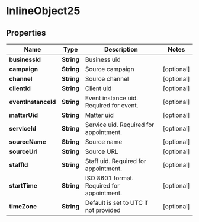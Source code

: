 

# InlineObject25


## Properties

Name | Type | Description | Notes
------------ | ------------- | ------------- | -------------
**businessId** | **String** | Business uid | 
**campaign** | **String** | Source campaign |  [optional]
**channel** | **String** | Source channel |  [optional]
**clientId** | **String** | Client uid |  [optional]
**eventInstanceId** | **String** | Event instance uid. Required for event. |  [optional]
**matterUid** | **String** | Matter uid |  [optional]
**serviceId** | **String** | Service uid. Required for appointment. |  [optional]
**sourceName** | **String** | Source name |  [optional]
**sourceUrl** | **String** | Source URL |  [optional]
**staffId** | **String** | Staff uid. Required for appointment. |  [optional]
**startTime** | **String** | ISO 8601 format. Required for appointment. |  [optional]
**timeZone** | **String** | Default is set to UTC if not provided |  [optional]



